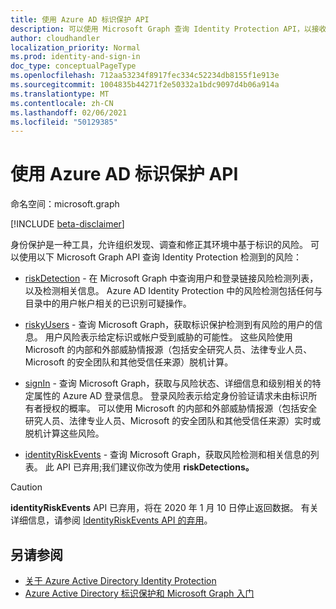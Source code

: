 ```yaml
---
title: 使用 Azure AD 标识保护 API
description: 可以使用 Microsoft Graph 查询 Identity Protection API，以接收有关 Azure AD Identity Protection 检测到的风险的信息。
author: cloudhandler
localization_priority: Normal
ms.prod: identity-and-sign-in
doc_type: conceptualPageType
ms.openlocfilehash: 712aa53234f8917fec334c52234db8155f1e913e
ms.sourcegitcommit: 1004835b44271f2e50332a1bdc9097d4b06a914a
ms.translationtype: MT
ms.contentlocale: zh-CN
ms.lasthandoff: 02/06/2021
ms.locfileid: "50129385"
---
```

# <a name="use-the-azure-ad-identity-protection-api"></a>使用 Azure AD 标识保护 API

命名空间：microsoft.graph

[!INCLUDE [beta-disclaimer](../../includes/beta-disclaimer.md)]

身份保护是一种工具，允许组织发现、调查和修正其环境中基于标识的风险。 可以使用以下 Microsoft Graph API 查询 Identity Protection 检测到的风险： 

* [riskDetection](riskdetection.md) - 在 Microsoft Graph 中查询用户和登录链接风险检测列表，以及检测相关信息。 Azure AD Identity Protection 中的风险检测包括任何与目录中的用户帐户相关的已识别可疑操作。

* [riskyUsers](riskyuser.md) - 查询 Microsoft Graph，获取标识保护检测到有风险的用户的信息。 用户风险表示给定标识或帐户受到威胁的可能性。 这些风险使用 Microsoft 的内部和外部威胁情报源（包括安全研究人员、法律专业人员、Microsoft 的安全团队和其他受信任来源）脱机计算。

* [signIn](signin.md) - 查询 Microsoft Graph，获取与风险状态、详细信息和级别相关的特定属性的 Azure AD 登录信息。 登录风险表示给定身份验证请求未由标识所有者授权的概率。 可以使用 Microsoft 的内部和外部威胁情报源（包括安全研究人员、法律专业人员、Microsoft 的安全团队和其他受信任来源）实时或脱机计算这些风险。

* [identityRiskEvents](identityriskevent.md) - 查询 Microsoft Graph，获取风险检测和相关信息的列表。 此 API 已弃用;我们建议你改为使用 **riskDetections。**

>[!CAUTION]
>**identityRiskEvents** API 已弃用，将在 2020 年 1 月 10 日停止返回数据。 有关详细信息，请参阅 [IdentityRiskEvents API 的弃用](https://developer.microsoft.com/office/blogs/deprecatation-of-the-identityriskevents-api/)。

## <a name="see-also"></a>另请参阅

* [关于 Azure Active Directory Identity Protection](/azure/active-directory/identity-protection/overview-identity-protection)
* [Azure Active Directory 标识保护和 Microsoft Graph 入门](/azure/active-directory/identity-protection/howto-identity-protection-graph-api)
